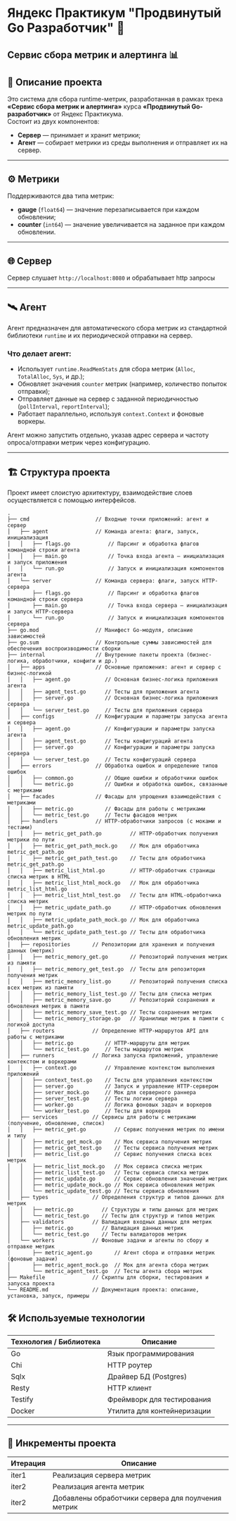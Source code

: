 

# Яндекс Практикум "Продвинутый Go Разработчик" 🚀  
## Сервис сбора метрик и алертинга 📊

## 📌 Описание проекта

Это система для сбора runtime-метрик, разработанная в рамках трека **«Сервис сбора метрик и алертинга»** курса **«Продвинутый Go-разработчик»** от Яндекс Практикума.  
Состоит из двух компонентов:

- **Сервер** — принимает и хранит метрики;
- **Агент** — собирает метрики из среды выполнения и отправляет их на сервер.

---

## ⚙️ Метрики

Поддерживаются два типа метрик:

- **gauge** (`float64`) — значение перезаписывается при каждом обновлении;
- **counter** (`int64`) — значение увеличивается на заданное при каждом обновлении.

---

## 🌐 Сервер

Сервер слушает `http://localhost:8080` и обрабатывает http запросы  

---

## 🛰 Агент

Агент предназначен для автоматического сбора метрик из стандартной библиотеки `runtime` и их периодической отправки на сервер.

### Что делает агент:

- Использует `runtime.ReadMemStats` для сбора метрик (`Alloc`, `TotalAlloc`, `Sys`, и др.);
- Обновляет значения `counter` метрик (например, количество попыток отправки);
- Отправляет данные на сервер с заданной периодичностью (`pollInterval`, `reportInterval`);
- Работает параллельно, используя `context.Context` и фоновые воркеры.

Агент можно запустить отдельно, указав адрес сервера и частоту опроса/отправки метрик через конфигурацию.

---

## 🏗 Структура проекта

Проект имеет слоистую архитектуру, взаимодействие слоев осуществляется с помощью интерфейсов.                                                                             


```
.
├── cmd                     // Входные точки приложений: агент и сервер
│   ├── agent               // Команда агента: флаги, запуск, инициализация
│   │   ├── flags.go            // Парсинг и обработка флагов командной строки агента
│   │   ├── main.go             // Точка входа агента — инициализация и запуск приложения
│   │   └── run.go              // Запуск и инициализация компонентов агента
│   └── server              // Команда сервера: флаги, запуск HTTP-сервера
│       ├── flags.go            // Парсинг и обработка флагов командной строки сервера
│       ├── main.go             // Точка входа сервера — инициализация и запуск HTTP-сервера
│       └── run.go              // Запуск и инициализация компонентов сервера
├── go.mod                  // Манифест Go-модуля, описание зависимостей
├── go.sum                  // Контрольные суммы зависимостей для обеспечения воспроизводимости сборки
├── internal                // Внутренние пакеты проекта (бизнес-логика, обработчики, конфиги и др.)
│   ├── apps                // Основные приложения: агент и сервер с бизнес-логикой
│   │   ├── agent.go           // Основная бизнес-логика приложения агента
│   │   ├── agent_test.go      // Тесты для приложения агента
│   │   ├── server.go          // Основная бизнес-логика приложения сервера
│   │   └── server_test.go     // Тесты для приложения сервера
│   ├── configs             // Конфигурации и параметры запуска агента и сервера
│   │   ├── agent.go           // Конфигурации и параметры запуска агента
│   │   ├── agent_test.go      // Тесты конфигураций агента
│   │   ├── server.go          // Конфигурации и параметры запуска сервера
│   │   └── server_test.go     // Тесты конфигураций сервера
│   ├── errors              // Обработка ошибок и определение типов ошибок
│   │   ├── common.go          // Общие ошибки и обработчики ошибок
│   │   └── metric.go          // Ошибки и обработка ошибок, связанные с метриками
│   ├── facades             // Фасады для упрощения взаимодействия с метриками
│   │   ├── metric.go          // Фасады для работы с метриками
│   │   └── metric_test.go     // Тесты фасадов метрик
│   ├── handlers            // HTTP-обработчики запросов (с моками и тестами)
│   │   ├── metric_get_path.go         // HTTP-обработчик получения метрики по пути
│   │   ├── metric_get_path_mock.go    // Мок для обработчика metric_get_path.go
│   │   ├── metric_get_path_test.go    // Тесты для обработчика metric_get_path.go
│   │   ├── metric_list_html.go        // HTTP-обработчик страницы списка метрик в HTML
│   │   ├── metric_list_html_mock.go   // Мок для обработчика metric_list_html.go
│   │   ├── metric_list_html_test.go   // Тесты для HTML-обработчика списка метрик
│   │   ├── metric_update_path.go      // HTTP-обработчик обновления метрик по пути
│   │   ├── metric_update_path_mock.go // Мок для обработчика metric_update_path.go
│   │   └── metric_update_path_test.go // Тесты для обработчика обновления метрик
│   ├── repositories       // Репозитории для хранения и получения данных (метрик)
│   │   ├── metric_memory_get.go       // Репозиторий получения метрик из памяти
│   │   ├── metric_memory_get_test.go  // Тесты для репозитория получения метрик
│   │   ├── metric_memory_list.go      // Репозиторий получения списка всех метрик из памяти
│   │   ├── metric_memory_list_test.go // Тесты для списка метрик
│   │   ├── metric_memory_save.go      // Репозиторий сохранения и обновления метрик в памяти
│   │   ├── metric_memory_save_test.go // Тесты сохранения метрик
│   │   └── metric_memory_storage.go   // Хранилище метрик в памяти с логикой доступа
│   ├── routers            // Определение HTTP-маршрутов API для работы с метриками
│   │   ├── metric.go          // HTTP-маршруты для метрик
│   │   └── metric_test.go     // Тесты маршрутов метрик
│   ├── runners            // Логика запуска приложений, управление контекстом и воркерами
│   │   ├── context.go         // Управление контекстом выполнения приложений
│   │   ├── context_test.go    // Тесты для управления контекстом
│   │   ├── server.go          // Запуск и управление HTTP-сервером
│   │   ├── server_mock.go     // Мок для серверного раннера
│   │   ├── server_test.go     // Тесты логики сервера
│   │   ├── worker.go          // Логика фоновых задач и воркеров
│   │   └── worker_test.go     // Тесты для воркеров
│   ├── services           // Сервисы для работы с метриками (получение, обновление, список)
│   │   ├── metric_get.go         // Сервис получения метрик по имени и типу
│   │   ├── metric_get_mock.go    // Мок сервиса получения метрик
│   │   ├── metric_get_test.go    // Тесты сервиса получения метрик
│   │   ├── metric_list.go        // Сервис получения списка всех метрик
│   │   ├── metric_list_mock.go   // Мок сервиса списка метрик
│   │   ├── metric_list_test.go   // Тесты сервиса списка метрик
│   │   ├── metric_update.go      // Сервис обновления значений метрик
│   │   ├── metric_update_mock.go // Мок сервиса обновления метрик
│   │   └── metric_update_test.go // Тесты сервиса обновления
│   ├── types              // Определения структур и типов данных для метрик
│   │   ├── metric.go         // Структуры и типы данных для метрик
│   │   └── metric_test.go    // Тесты для структур и типов метрик
│   ├── validators         // Валидация входных данных для метрик
│   │   ├── metric.go         // Валидация данных метрик
│   │   └── metric_test.go    // Тесты валидаторов метрик
│   └── workers            // Фоновые задачи и агенты по сбору и отправке метрик
│       ├── metric_agent.go       // Агент сбора и отправки метрик (фоновые задачи)
│       ├── metric_agent_mock.go  // Мок для агента сбора метрик
│       └── metric_agent_test.go  // Тесты агента сбора метрик
├── Makefile               // Скрипты для сборки, тестирования и запуска проекта
└── README.md              // Документация проекта: описание, установка, запуск, примеры
```

## 🛠 Используемые технологии

| Технология / Библиотека | Описание                            |
|-------------------------|-------------------------------------|
| Go                   | Язык программирования               |
| Chi                  | HTTP роутер                         |
| Sqlx                 | Драйвер БД (Postgres)               |
| Resty                | HTTP клиент                         |
| Testify              | Фреймворк для тестирования          |
| Docker               | Утилита для контейнеризации         |

---

## 🔄 Инкременты проекта

| Итерация | Описание                                               |
|----------|--------------------------------------------------------|
| iter1    | Реализация сервера метрик                              | 
| iter2    | Реализация агента метрик                               | 
| iter2    | Добавлены обработчики сервера для поулчения метрик     | 

